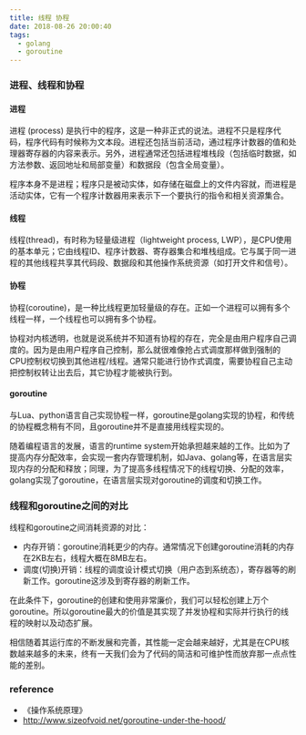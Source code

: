 ```yaml
---
title: 线程 协程
date: 2018-08-26 20:00:40
tags:
  - golang
  - goroutine
---
```


### 进程、线程和协程

#### 进程

进程 (process) 是执行中的程序，这是一种非正式的说法。进程不只是程序代码，程序代码有时候称为文本段。进程还包括当前活动，通过程序计数器的值和处理器寄存器的内容来表示。另外，进程通常还包括进程堆栈段（包括临时数据，如方法参数、返回地址和局部变量）和数据段（包含全局变量）。

程序本身不是进程；程序只是被动实体，如存储在磁盘上的文件内容就，而进程是活动实体，它有一个程序计数器用来表示下一个要执行的指令和相关资源集合。

#### 线程

线程(thread)，有时称为轻量级进程（lightweight process, LWP），是CPU使用的基本单元；它由线程ID、程序计数器、寄存器集合和堆栈组成。它与属于同一进程的其他线程共享其代码段、数据段和其他操作系统资源（如打开文件和信号）。

#### 协程

协程(coroutine)，是一种比线程更加轻量级的存在。正如一个进程可以拥有多个线程一样，一个线程也可以拥有多个协程。

协程对内核透明，也就是说系统并不知道有协程的存在，完全是由用户程序自己调度的。因为是由用户程序自己控制，那么就很难像抢占式调度那样做到强制的CPU控制权切换到其他进程/线程。通常只能进行协作式调度，需要协程自己主动把控制权转让出去后，其它协程才能被执行到。

#### goroutine

与Lua、python语言自己实现协程一样，goroutine是golang实现的协程，和传统的协程概念稍有不同，且goroutine并不是直接用线程实现的。

随着编程语言的发展，语言的runtime system开始承担越来越的工作。比如为了提高内存分配效率，会实现一套内存管理机制，如Java、golang等，在语言层实现内存的分配和释放；同理，为了提高多线程情况下的线程切换、分配的效率，golang实现了goroutine，在语言层实现对goroutine的调度和切换工作。

### 线程和goroutine之间的对比

线程和goroutine之间消耗资源的对比：
* 内存开销：goroutine消耗更少的内存。通常情况下创建goroutine消耗的内存在2KB左右，线程大概在8MB左右。
* 调度(切换)开销：线程的调度设计模式切换（用户态到系统态），寄存器等的刷新工作。goroutine这涉及到寄存器的刷新工作。

在此条件下，goroutine的创建和使用非常廉价，我们可以轻松创建上万个goroutine。所以goroutine最大的价值是其实现了并发协程和实际并行执行的线程的映射以及动态扩展。

相信随着其运行库的不断发展和完善，其性能一定会越来越好，尤其是在CPU核数越来越多的未来，终有一天我们会为了代码的简洁和可维护性而放弃那一点点性能的差别。

### reference

* 《操作系统原理》
* http://www.sizeofvoid.net/goroutine-under-the-hood/
